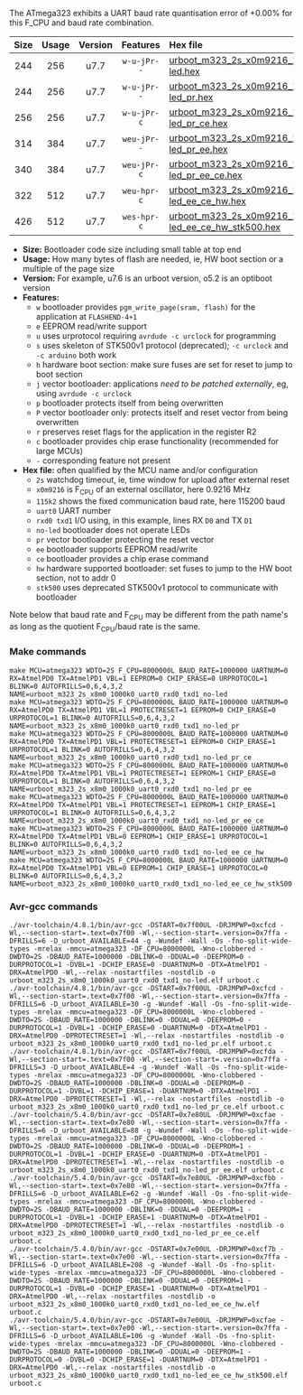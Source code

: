 The ATmega323 exhibits a UART baud rate quantisation error of +0.00% for this F_CPU and baud rate combination.

|Size|Usage|Version|Features|Hex file|
|:-:|:-:|:-:|:-:|:--|
|244|256|u7.7|`w-u-jPr--`|[urboot_m323_2s_x0m9216_115k2_uart0_rxd0_txd1_no-led.hex](https://raw.githubusercontent.com/stefanrueger/urboot.hex/main/mcus/atmega323/watchdog_2_s/external_oscillator/+0m921600_hz/+115k2_baud/uart0_rxd0_txd1/no-led/urboot_m323_2s_x0m9216_115k2_uart0_rxd0_txd1_no-led.hex)|
|244|256|u7.7|`w-u-jPr--`|[urboot_m323_2s_x0m9216_115k2_uart0_rxd0_txd1_no-led_pr.hex](https://raw.githubusercontent.com/stefanrueger/urboot.hex/main/mcus/atmega323/watchdog_2_s/external_oscillator/+0m921600_hz/+115k2_baud/uart0_rxd0_txd1/no-led/urboot_m323_2s_x0m9216_115k2_uart0_rxd0_txd1_no-led_pr.hex)|
|256|256|u7.7|`w-u-jPr-c`|[urboot_m323_2s_x0m9216_115k2_uart0_rxd0_txd1_no-led_pr_ce.hex](https://raw.githubusercontent.com/stefanrueger/urboot.hex/main/mcus/atmega323/watchdog_2_s/external_oscillator/+0m921600_hz/+115k2_baud/uart0_rxd0_txd1/no-led/urboot_m323_2s_x0m9216_115k2_uart0_rxd0_txd1_no-led_pr_ce.hex)|
|314|384|u7.7|`weu-jPr--`|[urboot_m323_2s_x0m9216_115k2_uart0_rxd0_txd1_no-led_pr_ee.hex](https://raw.githubusercontent.com/stefanrueger/urboot.hex/main/mcus/atmega323/watchdog_2_s/external_oscillator/+0m921600_hz/+115k2_baud/uart0_rxd0_txd1/no-led/urboot_m323_2s_x0m9216_115k2_uart0_rxd0_txd1_no-led_pr_ee.hex)|
|340|384|u7.7|`weu-jPr-c`|[urboot_m323_2s_x0m9216_115k2_uart0_rxd0_txd1_no-led_pr_ee_ce.hex](https://raw.githubusercontent.com/stefanrueger/urboot.hex/main/mcus/atmega323/watchdog_2_s/external_oscillator/+0m921600_hz/+115k2_baud/uart0_rxd0_txd1/no-led/urboot_m323_2s_x0m9216_115k2_uart0_rxd0_txd1_no-led_pr_ee_ce.hex)|
|322|512|u7.7|`weu-hpr-c`|[urboot_m323_2s_x0m9216_115k2_uart0_rxd0_txd1_no-led_ee_ce_hw.hex](https://raw.githubusercontent.com/stefanrueger/urboot.hex/main/mcus/atmega323/watchdog_2_s/external_oscillator/+0m921600_hz/+115k2_baud/uart0_rxd0_txd1/no-led/urboot_m323_2s_x0m9216_115k2_uart0_rxd0_txd1_no-led_ee_ce_hw.hex)|
|426|512|u7.7|`wes-hpr-c`|[urboot_m323_2s_x0m9216_115k2_uart0_rxd0_txd1_no-led_ee_ce_hw_stk500.hex](https://raw.githubusercontent.com/stefanrueger/urboot.hex/main/mcus/atmega323/watchdog_2_s/external_oscillator/+0m921600_hz/+115k2_baud/uart0_rxd0_txd1/no-led/urboot_m323_2s_x0m9216_115k2_uart0_rxd0_txd1_no-led_ee_ce_hw_stk500.hex)|

- **Size:** Bootloader code size including small table at top end
- **Usage:** How many bytes of flash are needed, ie, HW boot section or a multiple of the page size
- **Version:** For example, u7.6 is an urboot version, o5.2 is an optiboot version
- **Features:**
  + `w` bootloader provides `pgm_write_page(sram, flash)` for the application at `FLASHEND-4+1`
  + `e` EEPROM read/write support
  + `u` uses urprotocol requiring `avrdude -c urclock` for programming
  + `s` uses skeleton of STK500v1 protocol (deprecated); `-c urclock` and `-c arduino` both work
  + `h` hardware boot section: make sure fuses are set for reset to jump to boot section
  + `j` vector bootloader: applications *need to be patched externally*, eg, using `avrdude -c urclock`
  + `p` bootloader protects itself from being overwritten
  + `P` vector bootloader only: protects itself and reset vector from being overwritten
  + `r` preserves reset flags for the application in the register R2
  + `c` bootloader provides chip erase functionality (recommended for large MCUs)
  + `-` corresponding feature not present
- **Hex file:** often qualified by the MCU name and/or configuration
  + `2s` watchdog timeout, ie, time window for upload after external reset
  + `x0m9216` is F<sub>CPU</sub> of an external oscillator, here 0.9216 MHz
  + `115k2` shows the fixed communication baud rate, here 115200 baud
  + `uart0` UART number
  + `rxd0 txd1` I/O using, in this example, lines RX `D0` and TX `D1`
  + `no-led` bootloader does not operate LEDs
  + `pr` vector bootloader protecting the reset vector
  + `ee` bootloader supports EEPROM read/write
  + `ce` bootloader provides a chip erase command
  + `hw` hardware supported bootloader: set fuses to jump to the HW boot section, not to addr 0
  + `stk500` uses deprecated STK500v1 protocol to communicate with bootloader


Note below that baud rate and F<sub>CPU</sub> may be different from the path name's as long as the quotient F<sub>CPU</sub>/baud rate is the same.

### Make commands
```
make MCU=atmega323 WDTO=2S F_CPU=8000000L BAUD_RATE=1000000 UARTNUM=0 RX=AtmelPD0 TX=AtmelPD1 VBL=1 EEPROM=0 CHIP_ERASE=0 URPROTOCOL=1 BLINK=0 AUTOFRILLS=0,6,4,3,2 NAME=urboot_m323_2s_x8m0_1000k0_uart0_rxd0_txd1_no-led
make MCU=atmega323 WDTO=2S F_CPU=8000000L BAUD_RATE=1000000 UARTNUM=0 RX=AtmelPD0 TX=AtmelPD1 VBL=1 PROTECTRESET=1 EEPROM=0 CHIP_ERASE=0 URPROTOCOL=1 BLINK=0 AUTOFRILLS=0,6,4,3,2 NAME=urboot_m323_2s_x8m0_1000k0_uart0_rxd0_txd1_no-led_pr
make MCU=atmega323 WDTO=2S F_CPU=8000000L BAUD_RATE=1000000 UARTNUM=0 RX=AtmelPD0 TX=AtmelPD1 VBL=1 PROTECTRESET=1 EEPROM=0 CHIP_ERASE=1 URPROTOCOL=1 BLINK=0 AUTOFRILLS=0,6,4,3,2 NAME=urboot_m323_2s_x8m0_1000k0_uart0_rxd0_txd1_no-led_pr_ce
make MCU=atmega323 WDTO=2S F_CPU=8000000L BAUD_RATE=1000000 UARTNUM=0 RX=AtmelPD0 TX=AtmelPD1 VBL=1 PROTECTRESET=1 EEPROM=1 CHIP_ERASE=0 URPROTOCOL=1 BLINK=0 AUTOFRILLS=0,6,4,3,2 NAME=urboot_m323_2s_x8m0_1000k0_uart0_rxd0_txd1_no-led_pr_ee
make MCU=atmega323 WDTO=2S F_CPU=8000000L BAUD_RATE=1000000 UARTNUM=0 RX=AtmelPD0 TX=AtmelPD1 VBL=1 PROTECTRESET=1 EEPROM=1 CHIP_ERASE=1 URPROTOCOL=1 BLINK=0 AUTOFRILLS=0,6,4,3,2 NAME=urboot_m323_2s_x8m0_1000k0_uart0_rxd0_txd1_no-led_pr_ee_ce
make MCU=atmega323 WDTO=2S F_CPU=8000000L BAUD_RATE=1000000 UARTNUM=0 RX=AtmelPD0 TX=AtmelPD1 VBL=0 EEPROM=1 CHIP_ERASE=1 URPROTOCOL=1 BLINK=0 AUTOFRILLS=0,6,4,3,2 NAME=urboot_m323_2s_x8m0_1000k0_uart0_rxd0_txd1_no-led_ee_ce_hw
make MCU=atmega323 WDTO=2S F_CPU=8000000L BAUD_RATE=1000000 UARTNUM=0 RX=AtmelPD0 TX=AtmelPD1 VBL=0 EEPROM=1 CHIP_ERASE=1 URPROTOCOL=0 BLINK=0 AUTOFRILLS=0,6,4,3,2 NAME=urboot_m323_2s_x8m0_1000k0_uart0_rxd0_txd1_no-led_ee_ce_hw_stk500
```

### Avr-gcc commands
```
./avr-toolchain/4.8.1/bin/avr-gcc -DSTART=0x7f00UL -DRJMPWP=0xcfcd -Wl,--section-start=.text=0x7f00 -Wl,--section-start=.version=0x7ffa -DFRILLS=6 -D_urboot_AVAILABLE=44 -g -Wundef -Wall -Os -fno-split-wide-types -mrelax -mmcu=atmega323 -DF_CPU=8000000L -Wno-clobbered -DWDTO=2S -DBAUD_RATE=1000000 -DBLINK=0 -DDUAL=0 -DEEPROM=0 -DURPROTOCOL=1 -DVBL=1 -DCHIP_ERASE=0 -DUARTNUM=0 -DTX=AtmelPD1 -DRX=AtmelPD0 -Wl,--relax -nostartfiles -nostdlib -o urboot_m323_2s_x8m0_1000k0_uart0_rxd0_txd1_no-led.elf urboot.c
./avr-toolchain/4.8.1/bin/avr-gcc -DSTART=0x7f00UL -DRJMPWP=0xcfcd -Wl,--section-start=.text=0x7f00 -Wl,--section-start=.version=0x7ffa -DFRILLS=6 -D_urboot_AVAILABLE=30 -g -Wundef -Wall -Os -fno-split-wide-types -mrelax -mmcu=atmega323 -DF_CPU=8000000L -Wno-clobbered -DWDTO=2S -DBAUD_RATE=1000000 -DBLINK=0 -DDUAL=0 -DEEPROM=0 -DURPROTOCOL=1 -DVBL=1 -DCHIP_ERASE=0 -DUARTNUM=0 -DTX=AtmelPD1 -DRX=AtmelPD0 -DPROTECTRESET=1 -Wl,--relax -nostartfiles -nostdlib -o urboot_m323_2s_x8m0_1000k0_uart0_rxd0_txd1_no-led_pr.elf urboot.c
./avr-toolchain/4.8.1/bin/avr-gcc -DSTART=0x7f00UL -DRJMPWP=0xcfda -Wl,--section-start=.text=0x7f00 -Wl,--section-start=.version=0x7ffa -DFRILLS=3 -D_urboot_AVAILABLE=4 -g -Wundef -Wall -Os -fno-split-wide-types -mrelax -mmcu=atmega323 -DF_CPU=8000000L -Wno-clobbered -DWDTO=2S -DBAUD_RATE=1000000 -DBLINK=0 -DDUAL=0 -DEEPROM=0 -DURPROTOCOL=1 -DVBL=1 -DCHIP_ERASE=1 -DUARTNUM=0 -DTX=AtmelPD1 -DRX=AtmelPD0 -DPROTECTRESET=1 -Wl,--relax -nostartfiles -nostdlib -o urboot_m323_2s_x8m0_1000k0_uart0_rxd0_txd1_no-led_pr_ce.elf urboot.c
./avr-toolchain/5.4.0/bin/avr-gcc -DSTART=0x7e80UL -DRJMPWP=0xcfae -Wl,--section-start=.text=0x7e80 -Wl,--section-start=.version=0x7ffa -DFRILLS=6 -D_urboot_AVAILABLE=88 -g -Wundef -Wall -Os -fno-split-wide-types -mrelax -mmcu=atmega323 -DF_CPU=8000000L -Wno-clobbered -DWDTO=2S -DBAUD_RATE=1000000 -DBLINK=0 -DDUAL=0 -DEEPROM=1 -DURPROTOCOL=1 -DVBL=1 -DCHIP_ERASE=0 -DUARTNUM=0 -DTX=AtmelPD1 -DRX=AtmelPD0 -DPROTECTRESET=1 -Wl,--relax -nostartfiles -nostdlib -o urboot_m323_2s_x8m0_1000k0_uart0_rxd0_txd1_no-led_pr_ee.elf urboot.c
./avr-toolchain/5.4.0/bin/avr-gcc -DSTART=0x7e80UL -DRJMPWP=0xcfbb -Wl,--section-start=.text=0x7e80 -Wl,--section-start=.version=0x7ffa -DFRILLS=6 -D_urboot_AVAILABLE=62 -g -Wundef -Wall -Os -fno-split-wide-types -mrelax -mmcu=atmega323 -DF_CPU=8000000L -Wno-clobbered -DWDTO=2S -DBAUD_RATE=1000000 -DBLINK=0 -DDUAL=0 -DEEPROM=1 -DURPROTOCOL=1 -DVBL=1 -DCHIP_ERASE=1 -DUARTNUM=0 -DTX=AtmelPD1 -DRX=AtmelPD0 -DPROTECTRESET=1 -Wl,--relax -nostartfiles -nostdlib -o urboot_m323_2s_x8m0_1000k0_uart0_rxd0_txd1_no-led_pr_ee_ce.elf urboot.c
./avr-toolchain/5.4.0/bin/avr-gcc -DSTART=0x7e00UL -DRJMPWP=0xcf7b -Wl,--section-start=.text=0x7e00 -Wl,--section-start=.version=0x7ffa -DFRILLS=6 -D_urboot_AVAILABLE=208 -g -Wundef -Wall -Os -fno-split-wide-types -mrelax -mmcu=atmega323 -DF_CPU=8000000L -Wno-clobbered -DWDTO=2S -DBAUD_RATE=1000000 -DBLINK=0 -DDUAL=0 -DEEPROM=1 -DURPROTOCOL=1 -DVBL=0 -DCHIP_ERASE=1 -DUARTNUM=0 -DTX=AtmelPD1 -DRX=AtmelPD0 -Wl,--relax -nostartfiles -nostdlib -o urboot_m323_2s_x8m0_1000k0_uart0_rxd0_txd1_no-led_ee_ce_hw.elf urboot.c
./avr-toolchain/5.4.0/bin/avr-gcc -DSTART=0x7e00UL -DRJMPWP=0xcfae -Wl,--section-start=.text=0x7e00 -Wl,--section-start=.version=0x7ffa -DFRILLS=6 -D_urboot_AVAILABLE=106 -g -Wundef -Wall -Os -fno-split-wide-types -mrelax -mmcu=atmega323 -DF_CPU=8000000L -Wno-clobbered -DWDTO=2S -DBAUD_RATE=1000000 -DBLINK=0 -DDUAL=0 -DEEPROM=1 -DURPROTOCOL=0 -DVBL=0 -DCHIP_ERASE=1 -DUARTNUM=0 -DTX=AtmelPD1 -DRX=AtmelPD0 -Wl,--relax -nostartfiles -nostdlib -o urboot_m323_2s_x8m0_1000k0_uart0_rxd0_txd1_no-led_ee_ce_hw_stk500.elf urboot.c
```

